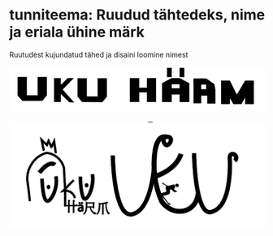 # tunniteema: Ruudud tähtedeks, nime ja eriala ühine märk

 Ruutudest kujundatud tähed ja disaini loomine nimest

![ühised märgid](../images/mark1/nime_mark.png)

![ühised märgid](../images/mark1/eriala_mark.png)

